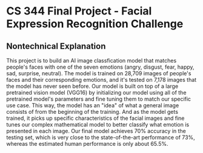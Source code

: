 # CS 344 Final Project - Facial Expression Recognition Challenge
## Nontechnical Explanation
This project is to build an AI image classfication model that matches people's faces with one of the seven emotions (angry, disgust, fear, happy, sad, surprise, neutral). The model is trained on 28,709 images of people's faces and their corresponding emotions, and it's tested on 7,178 images that the model has never seen before. Our model is built on top of a large pretrained vision model (VGG16) by initializing our model using all of the pretrained model's parameters and fine tuning them to match our specific use case. This way, the model has an "idea" of what a general image consists of from the beginning of the training. And as the model gets trained, it picks up specific characteristics of the facial images and fine tunes our complex mathematical model to better classify what emotion is presented in each image. Our final model achieves 70% accuracy in the testing set, which is very close to the state-of-the-art performance of 73%, whereas the estimated human performance is only about 65.5%.